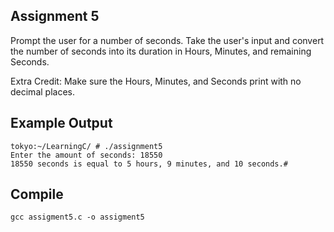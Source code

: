 ## Assignment 5
Prompt the user for a number of seconds. Take the user's input and convert the number of seconds into its duration in Hours, Minutes, and remaining Seconds.

Extra Credit: Make sure the Hours, Minutes, and Seconds print with no decimal places.

## Example Output
```terminal_session
tokyo:~/LearningC/ # ./assignment5                                        
Enter the amount of seconds: 18550
18550 seconds is equal to 5 hours, 9 minutes, and 10 seconds.#
```

## Compile
```
gcc assigment5.c -o assigment5
```
